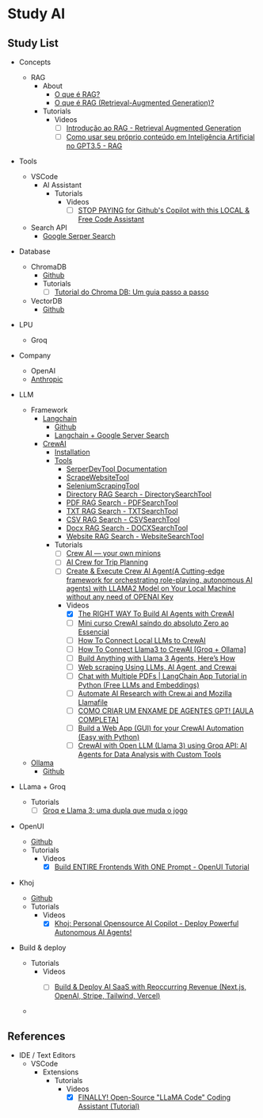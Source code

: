 # Study AI

## Study List

- Concepts
  - RAG
    - About
      - [O que é RAG?](https://aws.amazon.com/pt/what-is/retrieval-augmented-generation/)
      - [O que é RAG (Retrieval-Augmented Generation)?](https://triggo.ai/blog/o-que-e-retrieval-augmented-generation/)
    - Tutorials
      - Videos
        - [ ] [Introdução ao RAG - Retrieval Augmented Generation](https://www.youtube.com/watch?v=7IEOVgxS1cc)
        - [ ] [Como usar seu próprio conteúdo em Inteligência Artificial no GPT3.5 - RAG](https://www.youtube.com/watch?v=gMSDl0PvjqI)
- Tools
  - VSCode
    - AI Assistant
      - Tutorials
        - Videos
          - [ ] [STOP PAYING for Github's Copilot with this LOCAL & Free Code Assistant](https://www.youtube.com/watch?v=aK8aWrW-YOI)
  - Search API
    - [Google Serper Search](https://serper.dev/)
- Database
  - ChromaDB
    - [Github](https://github.com/chroma-core/chroma)
    - Tutorials
      - [ ] [Tutorial do Chroma DB: Um guia passo a passo](https://www.datacamp.com/pt/tutorial/chromadb-tutorial-step-by-step-guide)
  - VectorDB
    - [Github](https://github.com/jina-ai/vectordb)

- LPU
  - Groq
- Company
  - OpenAI
  - [Anthropic](https://www.anthropic.com/)
- LLM
  - Framework
    - [Langchain](https://www.langchain.com/)
      - [Github](https://github.com/langchain-ai/langchain)
      - [Langchain + Google Server Search](https://python.langchain.com/v0.1/docs/integrations/tools/google_serper/)
    - [CrewAI](https://www.crewai.com/)
      - [Installation](https://docs.crewai.com/how-to/Installing-CrewAI/#installation)
      - [Tools](https://docs.crewai.com/core-concepts/Tools/#using-crewai-tools)
        - [SerperDevTool Documentation](https://docs.crewai.com/tools/SerperDevTool/)
        - [ScrapeWebsiteTool](https://docs.crewai.com/tools/ScrapeWebsiteTool/)
        - [SeleniumScrapingTool](https://docs.crewai.com/tools/SeleniumScrapingTool/)
        - [Directory RAG Search - DirectorySearchTool](https://docs.crewai.com/tools/DirectorySearchTool/)
        - [PDF RAG Search - PDFSearchTool](https://docs.crewai.com/tools/PDFSearchTool/)
        - [TXT RAG Search - TXTSearchTool](https://docs.crewai.com/tools/TXTSearchTool/)
        - [CSV RAG Search - CSVSearchTool](https://docs.crewai.com/tools/CSVSearchTool/)
        - [Docx RAG Search - DOCXSearchTool](https://docs.crewai.com/tools/DOCXSearchTool/)
        - [Website RAG Search - WebsiteSearchTool](https://docs.crewai.com/tools/WebsiteSearchTool/)
      - Tutorials
        - [ ] [Crew AI — your own minions](https://medium.com/@csakash03/crew-ai-you-own-minions-9b8596ce3da3)
        - [ ] [AI Crew for Trip Planning](https://github.com/joaomdmoura/crewAI-examples/tree/main/trip_planner)
        - [ ] [Create & Execute Crew AI Agent(A Cutting-edge framework for orchestrating role-playing, autonomous AI agents) with LLAMA2 Model on Your Local Machine without any need of OPENAI Key](https://kaustavmukherjee-66179.medium.com/create-eexcute-crew-ai-agent-with-llama2-model-without-any-need-og-openai-key-def216cd5f4f)
        - Videos
          - [x] [The RIGHT WAY To Build AI Agents with CrewAI](https://www.youtube.com/watch?v=iJjSjmZnNlI)
          - [ ] [Mini curso CrewAI saindo do absoluto Zero ao Essencial](https://www.youtube.com/watch?v=AFurCSh1APU)
          - [ ] [How To Connect Local LLMs to CrewAI](https://www.youtube.com/watch?v=0ai-L50VCYU)
          - [ ] [How To Connect Llama3 to CrewAI \[Groq + Ollama\]](https://www.youtube.com/watch?v=02cdCd43Ccc)
          - [ ] [Build Anything with Llama 3 Agents, Here’s How](https://www.youtube.com/watch?v=i-txsBoTJtI&t=296s)
          - [ ] [Web scraping Using LLMs, AI Agent, and Crewai](https://www.youtube.com/watch?v=CqZhoohl0Qg)
          - [ ] [Chat with Multiple PDFs | LangChain App Tutorial in Python (Free LLMs and Embeddings)](https://www.youtube.com/watch?v=dXxQ0LR-3Hg)
          - [ ] [Automate AI Research with Crew.ai and Mozilla Llamafile](https://www.youtube.com/watch?v=OUgb3hKSn9U)
          - [ ] [COMO CRIAR UM ENXAME DE AGENTES GPT! \[AULA COMPLETA\]](https://www.youtube.com/watch?v=Y3svyBYAeYg)
          - [ ] [Build a Web App (GUI) for your CrewAI Automation (Easy with Python)](https://www.youtube.com/watch?v=vhbfs38XmKk)
          - [ ] [CrewAI with Open LLM (Llama 3) using Groq API: AI Agents for Data Analysis with Custom Tools](https://www.youtube.com/watch?v=N5sos1X30Rw)
  - [Ollama](./docs/ollama/Readme.md)
    - [Github](https://github.com/ollama/ollama)
- LLama + Groq
  - Tutorials
    - [ ] [Groq e Llama 3: uma dupla que muda o jogo](https://meetcody.ai/pt-br/blog/groq-e-llama-3-uma-dupla-que-muda-o-jogo/)
- OpenUI
  - [Github](https://github.com/wandb/openui)
  - Tutorials
    - Videos
      - [x] [Build ENTIRE Frontends With ONE Prompt - OpenUI Tutorial](https://www.youtube.com/watch?v=zzw2OSFw9xI)
- Khoj
  - [Github](https://github.com/khoj-ai/khoj)
  - Tutorials
    - Videos
      - [x] [Khoj: Personal Opensource AI Copilot - Deploy Powerful Autonomous AI Agents!](https://www.youtube.com/watch?v=Lnx2K4TOnC4&t=447s)
- Build & deploy
  - Tutorials
    - Videos
      - [ ] [Build & Deploy AI SaaS with Reoccurring Revenue (Next.js, OpenAI, Stripe, Tailwind, Vercel)](https://www.youtube.com/watch?v=r895rFUbGtE)


  - 
## References

- IDE / Text Editors
  - VSCode
    - Extensions
      - Tutorials
        - Videos
          - [x] [FINALLY! Open-Source "LLaMA Code" Coding Assistant (Tutorial)](https://www.youtube.com/watch?v=gY_E3QBZ-NE)
